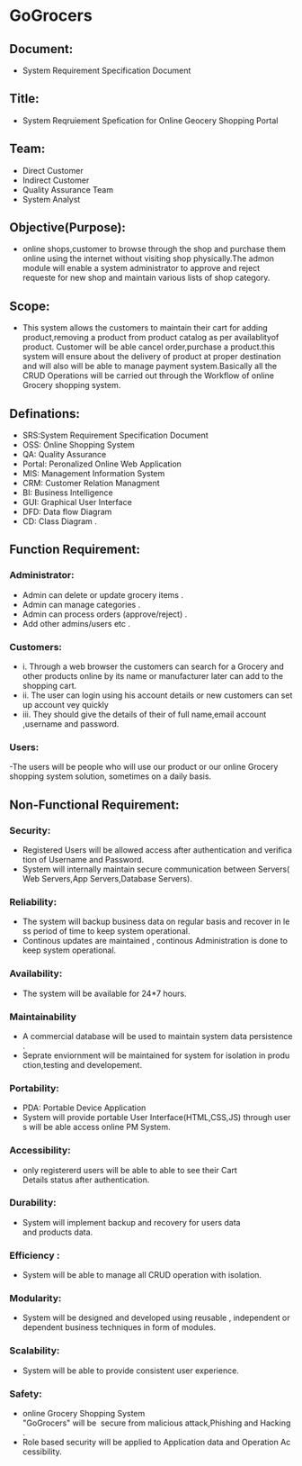 # GoGrocers 

## Document:
- System Requirement Specification Document

## Title:
- System Reqruiement Spefication for Online Geocery Shopping Portal

## Team: 
- Direct Customer
- Indirect Customer
- Quality Assurance Team
- System Analyst

## Objective(Purpose):
- online shops,customer to browse through the shop and purchase them  online using the internet without visiting
 shop physically.The admon module will enable a system administrator to approve and reject requeste for new shop
 and maintain various lists of shop category.

## Scope:
- This system allows the customers to maintain their cart for adding product,removing a product from product catalog as per availablityof product.
  Customer will be able cancel order,purchase a product.this system will ensure about the delivery of product at proper destination and will also
  will be able to manage payment system.Basically all the CRUD Operations will be carried out through the Workflow of online Grocery shopping system.

## Definations:
- SRS:System Requirement Specification Document
- OSS: Online Shopping System
- QA:  Quality Assurance
- Portal: Peronalized Online Web Application
- MIS: Management Information System
- CRM: Customer Relation Managment
- BI:  Business Intelligence
- GUI: Graphical User Interface
- DFD: Data flow Diagram
- CD: Class Diagram .

## Function Requirement:

### Administrator:
- Admin can delete or update grocery items .
- Admin can manage categories .
- Admin can process orders (approve/reject) .
- Add other admins/users etc .

### Customers:
- i. Through a web browser the customers can search for a Grocery and other products online by its name or 
     manufacturer later can add to the shopping cart.
- ii. The user can login using his account details or new customers can set up account vey quickly
- iii. They should give the details of their of full name,email account ,username and password.

### Users:
-The users will be people who will use our product or our  online Grocery shopping system solution, sometimes on a daily basis.

## Non-Functional Requirement:

### Security: 
- Registered Users will be allowed access after authentication and verification of Username and Password. 
- System will internally maintain secure communication between Servers(Web Servers,App Servers,Database Servers). 
### Reliability: 
- The system will backup business data on regular basis and recover in less period of time to keep system operational. 
- Continous updates are maintained , continous Administration is done to keep system operational. 
### Availability:
- The system will be available for 24*7 hours.  

### Maintainability
- A commercial database will be used to maintain system data persistence. 
- Seprate enviornment will be maintained for system for isolation in production,testing and developement. 
### Portability: 
- PDA: Portable Device Application 
- System will provide portable User Interface(HTML,CSS,JS) through users will be able access online PM System.  
### Accessibility: 
- only registererd users will be able to able to see their Cart Details status after authentication. 
### Durability: 
- System will implement backup and recovery for users data and products data. 
### Efficiency : 
- System will be able to manage all CRUD operation with isolation. 
### Modularity: 
- System will be designed and developed using reusable , independent or dependent business techniques in form of modules. 
### Scalability: 
- System will be able to provide consistent user experience. 
### Safety: 
- online Grocery Shopping System "GoGrocers" will be  secure from malicious attack,Phishing and Hacking. 
- Role based security will be applied to Application data and Operation Accessibility. 
